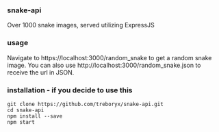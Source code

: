 ### snake-api

Over 1000 snake images, served utilizing ExpressJS

### usage

Navigate to https://localhost:3000/random_snake to get a random snake image. You can also use http://localhost:3000/random_snake.json to receive the url in JSON.

### installation - if you decide to use this
```
git clone https://github.com/treboryx/snake-api.git
cd snake-api
npm install --save
npm start
```
